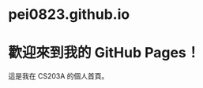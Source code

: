 # pei0823.github.io
<!DOCTYPE html>
<html>
<head>
  <title>我的課程首頁</title>
</head>
<body>
  <h1>歡迎來到我的 GitHub Pages！</h1>
  <p>這是我在 CS203A 的個人首頁。</p>
</body>
</html>

